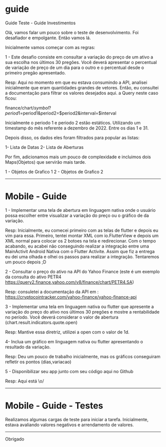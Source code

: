 # guide
Guide Teste - Guide Investimentos

Olá, vamos falar um pouco sobre o teste de desenvolvimento. Foi desafiador e empolgante. Então vamos lá.

Inicialmente vamos começar com as regras:

1 - Este desafio consiste em consultar a variação do preço de um ativo a sua escolha nos últimos 30 pregões. Você deverá apresentar o percentual de variação de preço de um dia para o outro e o percentual desde o primeiro pregão apresentado.

Resp: Aqui no momento em que eu estava consumindo a API, analisei inicialmente que eram quantidades grandes de vetores. Então, eu consultei a documentação para filtrar os valores desejados aqui. a Query neste caso ficou: 

finance/chart/$symbol?period1=$period1&period2=$period2&interval=$interval

Inicialmente o periodo 1 e periodo 2 estão estáticos. Utilizando um timestamp do mês referente a dezembro de 2022. Entre os dias 1 e 31.

Depois disso, os dados eles foram filtrados para popular as listas:

1- Lista de Datas
2- Lista de Aberturas

Por fim, adicionamos mais um pouco de complexidade e incluimos dois Maps(Objetos) que servirão mais tarde.

1 - Objetos de Grafico 1
2 - Objetos de Grafico 2

-------------------------------------------------------------------

# Mobile - Guide

1 - Implementar uma tela de abertura em linguagem nativa onde o usuário possa escolher entre visualizar a variação do preço ou o gráfico de da variação.

Resp: Inicialmente, eu comecei primeiro com as telas de flutter e depois eu vim para essa. Primeiro, tentei montar XML com io.FlutterView e depois um XML normal para colocar os 2 botoes na tela e redirecionar. Com o tempo acabando, eu acabei não conseguindo realizar a integração entre uma MainActivit Android Nativa com o Flutter Activite. Assim que fiz a entrega eu dei uma olhada e olhei os passos para realizar a integração. Tentaremos um pouco depois ;D

2 - Consultar o preço do ativo na API do Yahoo Finance (este é um exemplo da consulta do ativo PETR4 https://query2.finance.yahoo.com/v8/finance/chart/PETR4.SA)

Resp: consuletei a documentação da API em : https://cryptocointracker.com/yahoo-finance/yahoo-finance-api

3 - Implementar uma tela em linguagem nativa ou flutter que apresente a variação do preço do ativo nos últimos 30 pregões e mostre a rentabilidade no período. Você deverá considerar o valor de abertura (chart.result.indicators.quote.open)

Resp: Mantive essa diretriz, utilizei a open com o valor de 1d.

4- Inclua um gráfico em linguagem nativa ou flutter apresentando o resultado da variação.

Resp: Deu um pouco de trabalho inicialmente, mas os gráficos conseguiram refletir os pontos (dias,variacao)

5 - Disponibilizar seu app junto com seu código aqui no Github

Resp: Aqui está \o/

----------------------------------------------------------------------

# Mobile - Guide - Testes

Realizamos algumas cargas de teste para iniciar a tarefa. Inicialmente, estava avaliando valores negativos e arrendamento de valores.

----------------------------------------------------------------------

Obrigado

